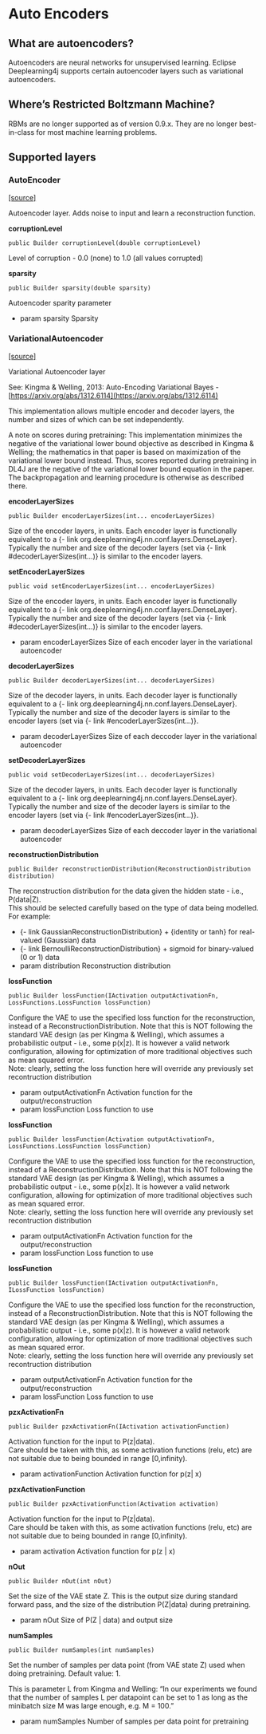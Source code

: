 # Auto Encoders

## What are autoencoders?

Autoencoders are neural networks for unsupervised learning. Eclipse Deeplearning4j supports certain autoencoder layers such as variational autoencoders.

## Where’s Restricted Boltzmann Machine?

RBMs are no longer supported as of version 0.9.x. They are no longer best-in-class for most machine learning problems.

## Supported layers

### AutoEncoder

[\[source\]](https://github.com/eclipse/deeplearning4j/tree/master/deeplearning4j/deeplearning4j-nn/src/main/java/org/deeplearning4j/nn/conf/layers/AutoEncoder.java)

Autoencoder layer. Adds noise to input and learn a reconstruction function.

**corruptionLevel**

```text
public Builder corruptionLevel(double corruptionLevel)
```

Level of corruption - 0.0 \(none\) to 1.0 \(all values corrupted\)

**sparsity**

```text
public Builder sparsity(double sparsity)
```

Autoencoder sparity parameter

* param sparsity Sparsity

### VariationalAutoencoder

[\[source\]](https://github.com/eclipse/deeplearning4j/tree/master/deeplearning4j/deeplearning4j-nn/src/main/java/org/deeplearning4j/nn/conf/layers/variational/VariationalAutoencoder.java)

Variational Autoencoder layer

See: Kingma & Welling, 2013: Auto-Encoding Variational Bayes - [https://arxiv.org/abs/1312.6114](https://arxiv.org/abs/1312.6114)

This implementation allows multiple encoder and decoder layers, the number and sizes of which can be set independently.

A note on scores during pretraining: This implementation minimizes the negative of the variational lower bound objective as described in Kingma & Welling; the mathematics in that paper is based on maximization of the variational lower bound instead. Thus, scores reported during pretraining in DL4J are the negative of the variational lower bound equation in the paper. The backpropagation and learning procedure is otherwise as described there.

**encoderLayerSizes**

```text
public Builder encoderLayerSizes(int... encoderLayerSizes)
```

Size of the encoder layers, in units. Each encoder layer is functionally equivalent to a {- link org.deeplearning4j.nn.conf.layers.DenseLayer}. Typically the number and size of the decoder layers \(set via {- link \#decoderLayerSizes\(int…\)} is similar to the encoder layers.

**setEncoderLayerSizes**

```text
public void setEncoderLayerSizes(int... encoderLayerSizes)
```

Size of the encoder layers, in units. Each encoder layer is functionally equivalent to a {- link org.deeplearning4j.nn.conf.layers.DenseLayer}. Typically the number and size of the decoder layers \(set via {- link \#decoderLayerSizes\(int…\)} is similar to the encoder layers.

* param encoderLayerSizes Size of each encoder layer in the variational autoencoder

**decoderLayerSizes**

```text
public Builder decoderLayerSizes(int... decoderLayerSizes)
```

Size of the decoder layers, in units. Each decoder layer is functionally equivalent to a {- link org.deeplearning4j.nn.conf.layers.DenseLayer}. Typically the number and size of the decoder layers is similar to the encoder layers \(set via {- link \#encoderLayerSizes\(int…\)}.

* param decoderLayerSizes Size of each deccoder layer in the variational autoencoder

**setDecoderLayerSizes**

```text
public void setDecoderLayerSizes(int... decoderLayerSizes)
```

Size of the decoder layers, in units. Each decoder layer is functionally equivalent to a {- link org.deeplearning4j.nn.conf.layers.DenseLayer}. Typically the number and size of the decoder layers is similar to the encoder layers \(set via {- link \#encoderLayerSizes\(int…\)}.

* param decoderLayerSizes Size of each deccoder layer in the variational autoencoder

**reconstructionDistribution**

```text
public Builder reconstructionDistribution(ReconstructionDistribution distribution)
```

The reconstruction distribution for the data given the hidden state - i.e., P\(data\|Z\).  
This should be selected carefully based on the type of data being modelled. For example:

* {- link GaussianReconstructionDistribution} + {identity or tanh} for real-valued \(Gaussian\) data  
* {- link BernoulliReconstructionDistribution} + sigmoid for binary-valued \(0 or 1\) data  
* param distribution Reconstruction distribution

**lossFunction**

```text
public Builder lossFunction(IActivation outputActivationFn, LossFunctions.LossFunction lossFunction)
```

Configure the VAE to use the specified loss function for the reconstruction, instead of a ReconstructionDistribution. Note that this is NOT following the standard VAE design \(as per Kingma & Welling\), which assumes a probabilistic output - i.e., some p\(x\|z\). It is however a valid network configuration, allowing for optimization of more traditional objectives such as mean squared error.  
Note: clearly, setting the loss function here will override any previously set recontruction distribution

* param outputActivationFn Activation function for the output/reconstruction
* param lossFunction Loss function to use

**lossFunction**

```text
public Builder lossFunction(Activation outputActivationFn, LossFunctions.LossFunction lossFunction)
```

Configure the VAE to use the specified loss function for the reconstruction, instead of a ReconstructionDistribution. Note that this is NOT following the standard VAE design \(as per Kingma & Welling\), which assumes a probabilistic output - i.e., some p\(x\|z\). It is however a valid network configuration, allowing for optimization of more traditional objectives such as mean squared error.  
Note: clearly, setting the loss function here will override any previously set recontruction distribution

* param outputActivationFn Activation function for the output/reconstruction
* param lossFunction Loss function to use

**lossFunction**

```text
public Builder lossFunction(IActivation outputActivationFn, ILossFunction lossFunction)
```

Configure the VAE to use the specified loss function for the reconstruction, instead of a ReconstructionDistribution. Note that this is NOT following the standard VAE design \(as per Kingma & Welling\), which assumes a probabilistic output - i.e., some p\(x\|z\). It is however a valid network configuration, allowing for optimization of more traditional objectives such as mean squared error.  
Note: clearly, setting the loss function here will override any previously set recontruction distribution

* param outputActivationFn Activation function for the output/reconstruction
* param lossFunction Loss function to use

**pzxActivationFn**

```text
public Builder pzxActivationFn(IActivation activationFunction)
```

Activation function for the input to P\(z\|data\).  
Care should be taken with this, as some activation functions \(relu, etc\) are not suitable due to being bounded in range \[0,infinity\).

* param activationFunction Activation function for p\(z\| x\)

**pzxActivationFunction**

```text
public Builder pzxActivationFunction(Activation activation)
```

Activation function for the input to P\(z\|data\).  
Care should be taken with this, as some activation functions \(relu, etc\) are not suitable due to being bounded in range \[0,infinity\).

* param activation Activation function for p\(z \| x\)

**nOut**

```text
public Builder nOut(int nOut)
```

Set the size of the VAE state Z. This is the output size during standard forward pass, and the size of the distribution P\(Z\|data\) during pretraining.

* param nOut Size of P\(Z \| data\) and output size

**numSamples**

```text
public Builder numSamples(int numSamples)
```

Set the number of samples per data point \(from VAE state Z\) used when doing pretraining. Default value: 1.

This is parameter L from Kingma and Welling: “In our experiments we found that the number of samples L per datapoint can be set to 1 as long as the minibatch size M was large enough, e.g. M = 100.”

* param numSamples Number of samples per data point for pretraining

